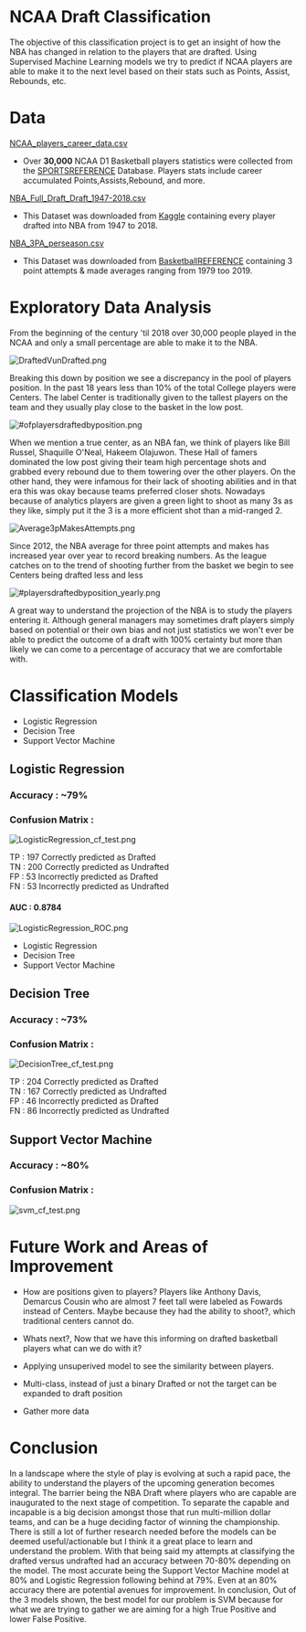 # NCAA Draft Classification

The objective of this classification project is to get an insight of how the NBA has changed in relation to the players that are drafted. Using Supervised Machine Learning models we try to predict if NCAA players are able to make it to the next level based on their stats such as Points, Assist, Rebounds, etc. 


# Data

[NCAA_players_career_data.csv](Data/)

- Over **30,000** NCAA D1 Basketball players statistics were collected from the [SPORTSREFERENCE](https://www.sports-reference.com/cbb/) Database. Players stats include career accumulated Points,Assists,Rebound, and more.

[NBA_Full_Draft_Draft_1947-2018.csv](Data/NBA_Full_Draft_Draft_1947-2018.csv)

- This Dataset was downloaded from [Kaggle](https://www.kaggle.com/hrfang1995/nba-drafts-of-19472018) containing every player drafted into NBA from 1947 to 2018.

[NBA_3PA_perseason.csv](Data/)

- This Dataset was downloaded from [BasketballREFERENCE](https://www.basketball-reference.com/leagues/NBA_stats_per_game.html) containing 3 point attempts & made averages ranging from 1979 too 2019.


# Exploratory Data Analysis

From the beginning of the century 'til 2018 over 30,000 people played in the NCAA and only a small percentage are able to make it to the NBA.

![DraftedVunDrafted.png](/Images/DraftedVunDrafted.png)

Breaking this down by position we see a discrepancy in the pool of players position. In the past 18 years less than 10% of the total College players were Centers. The label Center is traditionally given to the tallest players on the team and they usually play close to the basket in the low post.

![#ofplayersdraftedbyposition.png](/Images/#ofplayersdraftedbyposition.png)

When we mention a true center, as an NBA fan, we think of players like Bill Russel, Shaquille O'Neal, Hakeem Olajuwon. These Hall of famers dominated the low post giving their team high percentage shots and grabbed every rebound due to them towering over the other players. On the other hand, they were infamous for their lack of shooting abilities and in that era this was okay because teams preferred closer shots. Nowadays because of analytics players are given a green light to shoot as many 3s as they like, simply put it the 3 is a more efficient shot than a mid-ranged 2.

![Average3pMakesAttempts.png](/Images/Average3pMakesAttempts.png)

Since 2012, the NBA average for three point attempts and makes has increased year over year to record breaking numbers. As the league catches on to the trend of shooting  further from the basket we begin to see Centers being drafted less and less

![#playersdraftedbyposition_yearly.png](/Images/#playersdraftedbyposition_yearly.png)

A great way to understand the projection of the NBA is to study the players entering it. Although general managers may sometimes draft players simply based on potential or their own bias and not just statistics we won't ever be able to predict the outcome of a draft with 100% certainty but more than likely we can come to a percentage of accuracy that we are comfortable with.

# Classification Models

- Logistic Regression
- Decision Tree
- Support Vector Machine

## Logistic Regression

### Accuracy :  ~79%

### Confusion Matrix :

![LogisticRegression_cf_test.png](/Images/LogisticRegression_cf_test.png)

TP : 197 Correctly predicted as Drafted\
TN : 200 Correctly predicted as Undrafted\
FP : 53 Incorrectly predicted as Drafted\
FN : 53 Incorrectly predicted as Undrafted

#### AUC : 0.8784

![LogisticRegression_ROC.png](/Images/LogisticRegression_ROC.png)


- Logistic Regression
- Decision Tree
- Support Vector Machine

## Decision Tree

### Accuracy :  ~73%

### Confusion Matrix :

![DecisionTree_cf_test.png](/Images/DecisionTree_cf_test.png)

TP : 204 Correctly predicted as Drafted\
TN : 167 Correctly predicted as Undrafted\
FP : 46 Incorrectly predicted as Drafted\
FN : 86 Incorrectly predicted as Undrafted

## Support Vector Machine

### Accuracy :  ~80%

### Confusion Matrix :

![svm_cf_test.png](/Images/svm_cf_test.png)


# Future Work and Areas of Improvement

- How are positions given to players? Players like Anthony Davis, Demarcus Cousin who are almost 7 feet tall were labeled as Fowards instead of Centers. Maybe because they had the ability to shoot?, which traditional centers cannot do. 

- Whats next?, Now that we have this informing on drafted basketball players what can we do with it?

- Applying unsuperived model to see the similarity between players.

- Multi-class, instead of just a binary Drafted or not the target can be expanded to draft position

- Gather more data


# Conclusion

In a landscape where the style of play is evolving at such a rapid pace, the ability to understand the players of the upcoming generation becomes integral. The barrier being the NBA Draft where players who are capable are inaugurated to the next stage of competition. To separate the capable and incapable is a big decision amongst those that run multi-million dollar teams, and can be a huge deciding factor of winning the championship. There is still a lot of further research needed before the models can be deemed useful/actionable but I think it a great place to learn and understand the problem. With that being said my attempts at classifying the drafted versus undrafted had an accuracy between 70-80% depending on the model. The most accurate being the Support Vector Machine model at 80% and Logistic Regression following behind at 79%. Even at an 80% accuracy there are potential avenues for improvement. In conclusion, Out of the 3 models shown, the best model for our problem  is SVM because for what we are trying to gather we are aiming for a high True Positive and lower False Positive.

